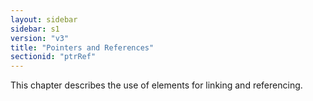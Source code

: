 ```yaml
---
layout: sidebar
sidebar: s1
version: "v3"
title: "Pointers and References"
sectionid: "ptrRef"
---
```


This chapter describes the use of elements for linking and referencing.

